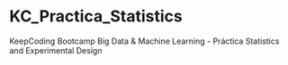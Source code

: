 # KC_Practica_Statistics
KeepCoding Bootcamp Big Data & Machine Learning - Práctica Statistics and Experimental Design
